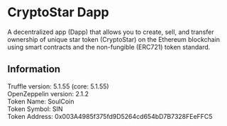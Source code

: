 # CryptoStar Dapp
A decentralized app (Dapp) that allows you to create, sell, and transfer ownership of unique star token (CryptoStar) on the Ethereum blockchain using smart contracts and the non-fungible (ERC721) token standard.

## Information
Truffle version: 5.1.55 (core: 5.1.55)  
OpenZeppelin version: 2.1.2  
Token Name: SoulCoin  
Token Symbol: SIN  
Token Address: 0x003A4985f375fd9D5264cd654bD7B7328FEeFFC5